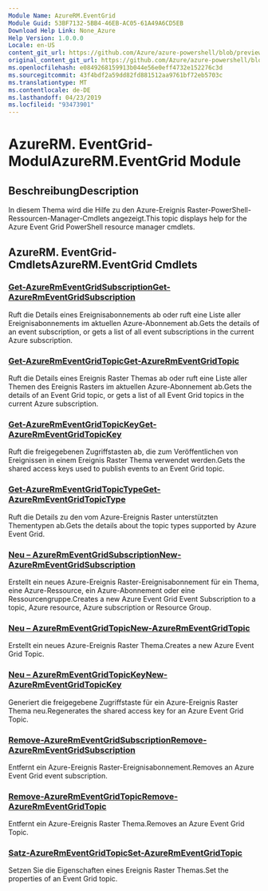 ```yaml
---
Module Name: AzureRM.EventGrid
Module Guid: 53BF7132-5BB4-46EB-AC05-61A49A6CD5EB
Download Help Link: None_Azure
Help Version: 1.0.0.0
Locale: en-US
content_git_url: https://github.com/Azure/azure-powershell/blob/preview/src/ResourceManager/EventGrid/Commands.EventGrid/help/AzureRM.EventGrid.md
original_content_git_url: https://github.com/Azure/azure-powershell/blob/preview/src/ResourceManager/EventGrid/Commands.EventGrid/help/AzureRM.EventGrid.md
ms.openlocfilehash: e0849268159913b044e56e0eff4732e152276c3d
ms.sourcegitcommit: 43f4bdf2a59dd82fd881512aa9761bf72eb5703c
ms.translationtype: MT
ms.contentlocale: de-DE
ms.lasthandoff: 04/23/2019
ms.locfileid: "93473901"
---
```

# <span data-ttu-id="ab968-101">AzureRM. EventGrid-Modul</span><span class="sxs-lookup"><span data-stu-id="ab968-101">AzureRM.EventGrid Module</span></span>
## <span data-ttu-id="ab968-102">Beschreibung</span><span class="sxs-lookup"><span data-stu-id="ab968-102">Description</span></span>
<span data-ttu-id="ab968-103">In diesem Thema wird die Hilfe zu den Azure-Ereignis Raster-PowerShell-Ressourcen-Manager-Cmdlets angezeigt.</span><span class="sxs-lookup"><span data-stu-id="ab968-103">This topic displays help for the Azure Event Grid PowerShell resource manager cmdlets.</span></span>

## <span data-ttu-id="ab968-104">AzureRM. EventGrid-Cmdlets</span><span class="sxs-lookup"><span data-stu-id="ab968-104">AzureRM.EventGrid Cmdlets</span></span>
### [<span data-ttu-id="ab968-105">Get-AzureRmEventGridSubscription</span><span class="sxs-lookup"><span data-stu-id="ab968-105">Get-AzureRmEventGridSubscription</span></span>](Get-AzureRmEventGridSubscription.md)
<span data-ttu-id="ab968-106">Ruft die Details eines Ereignisabonnements ab oder ruft eine Liste aller Ereignisabonnements im aktuellen Azure-Abonnement ab.</span><span class="sxs-lookup"><span data-stu-id="ab968-106">Gets the details of an event subscription, or gets a list of all event subscriptions in the current Azure subscription.</span></span>

### [<span data-ttu-id="ab968-107">Get-AzureRmEventGridTopic</span><span class="sxs-lookup"><span data-stu-id="ab968-107">Get-AzureRmEventGridTopic</span></span>](Get-AzureRmEventGridTopic.md)
<span data-ttu-id="ab968-108">Ruft die Details eines Ereignis Raster Themas ab oder ruft eine Liste aller Themen des Ereignis Rasters im aktuellen Azure-Abonnement ab.</span><span class="sxs-lookup"><span data-stu-id="ab968-108">Gets the details of an Event Grid topic, or gets a list of all Event Grid topics in the current Azure subscription.</span></span>

### [<span data-ttu-id="ab968-109">Get-AzureRmEventGridTopicKey</span><span class="sxs-lookup"><span data-stu-id="ab968-109">Get-AzureRmEventGridTopicKey</span></span>](Get-AzureRmEventGridTopicKey.md)
<span data-ttu-id="ab968-110">Ruft die freigegebenen Zugriffstasten ab, die zum Veröffentlichen von Ereignissen in einem Ereignis Raster Thema verwendet werden.</span><span class="sxs-lookup"><span data-stu-id="ab968-110">Gets the shared access keys used to publish events to an Event Grid topic.</span></span>

### [<span data-ttu-id="ab968-111">Get-AzureRmEventGridTopicType</span><span class="sxs-lookup"><span data-stu-id="ab968-111">Get-AzureRmEventGridTopicType</span></span>](Get-AzureRmEventGridTopicType.md)
<span data-ttu-id="ab968-112">Ruft die Details zu den vom Azure-Ereignis Raster unterstützten Thementypen ab.</span><span class="sxs-lookup"><span data-stu-id="ab968-112">Gets the details about the topic types supported by Azure Event Grid.</span></span>

### [<span data-ttu-id="ab968-113">Neu – AzureRmEventGridSubscription</span><span class="sxs-lookup"><span data-stu-id="ab968-113">New-AzureRmEventGridSubscription</span></span>](New-AzureRmEventGridSubscription.md)
<span data-ttu-id="ab968-114">Erstellt ein neues Azure-Ereignis Raster-Ereignisabonnement für ein Thema, eine Azure-Ressource, ein Azure-Abonnement oder eine Ressourcengruppe.</span><span class="sxs-lookup"><span data-stu-id="ab968-114">Creates a new Azure Event Grid Event Subscription to a topic, Azure resource, Azure subscription or Resource Group.</span></span>

### [<span data-ttu-id="ab968-115">Neu – AzureRmEventGridTopic</span><span class="sxs-lookup"><span data-stu-id="ab968-115">New-AzureRmEventGridTopic</span></span>](New-AzureRmEventGridTopic.md)
<span data-ttu-id="ab968-116">Erstellt ein neues Azure-Ereignis Raster Thema.</span><span class="sxs-lookup"><span data-stu-id="ab968-116">Creates a new Azure Event Grid Topic.</span></span>

### [<span data-ttu-id="ab968-117">Neu – AzureRmEventGridTopicKey</span><span class="sxs-lookup"><span data-stu-id="ab968-117">New-AzureRmEventGridTopicKey</span></span>](New-AzureRmEventGridTopicKey.md)
<span data-ttu-id="ab968-118">Generiert die freigegebene Zugriffstaste für ein Azure-Ereignis Raster Thema neu.</span><span class="sxs-lookup"><span data-stu-id="ab968-118">Regenerates the shared access key for an Azure Event Grid Topic.</span></span>

### [<span data-ttu-id="ab968-119">Remove-AzureRmEventGridSubscription</span><span class="sxs-lookup"><span data-stu-id="ab968-119">Remove-AzureRmEventGridSubscription</span></span>](Remove-AzureRmEventGridSubscription.md)
<span data-ttu-id="ab968-120">Entfernt ein Azure-Ereignis Raster-Ereignisabonnement.</span><span class="sxs-lookup"><span data-stu-id="ab968-120">Removes an Azure Event Grid event subscription.</span></span>

### [<span data-ttu-id="ab968-121">Remove-AzureRmEventGridTopic</span><span class="sxs-lookup"><span data-stu-id="ab968-121">Remove-AzureRmEventGridTopic</span></span>](Remove-AzureRmEventGridTopic.md)
<span data-ttu-id="ab968-122">Entfernt ein Azure-Ereignis Raster Thema.</span><span class="sxs-lookup"><span data-stu-id="ab968-122">Removes an Azure Event Grid Topic.</span></span>

### [<span data-ttu-id="ab968-123">Satz-AzureRmEventGridTopic</span><span class="sxs-lookup"><span data-stu-id="ab968-123">Set-AzureRmEventGridTopic</span></span>](Set-AzureRmEventGridTopic.md)
<span data-ttu-id="ab968-124">Setzen Sie die Eigenschaften eines Ereignis Raster Themas.</span><span class="sxs-lookup"><span data-stu-id="ab968-124">Set the properties of an Event Grid topic.</span></span>

